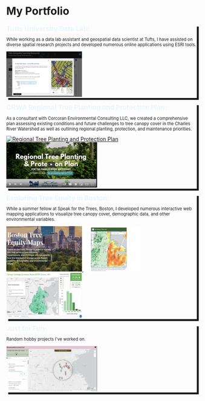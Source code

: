 # My Portfolio

<section style="box-shadow: 5px 5px;">
<b style="color:#E9F6FE;weight:600;font-size:125%">Tufts University Data Lab:</b>
<p style='font-size:80%'>While working as a data lab assistant and geospatial data scientist at Tufts, I have assisted on diverse spatial research projects and developed numerous online applications using ESRI tools.</p>
<a href="https://experience.arcgis.com/experience/3564c35584ef40bf9510f2cea3a18983/" target="_blank">
<img style="border-width=100%;" src="Screenshot 2024-11-11 165420.png" alt="Geospatial Learning Resources" width="200" height="120">
</a>
</section>
<section>
<p>

</p>
<p>

</p>
</section>

<section style="box-shadow: 5px 5px;">
<b style="color:#E9F6FE;weight:600;font-size:125%">CRWA Regional Tree Planting and Protection Plan:</b>
<p style='font-size:80%'>As a consultant with Corcoran Environmental Consulting LLC, we created a comprehensive plan assessing existing conditions and future challenges to tree canopy cover in the 
Charles River Watershed as well as outlining regional planting, protection, and maintenance priorities.</p>
<a href="https://storymaps.arcgis.com/stories/10fdd6beaffd4f949473a7a6dc70f745" target="_blank">
<img style="border-width=100%;" src="Screenshot 2024-11-11 155553.png" alt="Regional Tree Planting and Protection Plan" width="200" height="120">
</a>
<a href="https://www.youtube.com/watch?v=udjjKjAkaLo" target="_blank">
<img style="border-width=100%;" src="Screenshot 2024-11-11 163106.png" alt="Regional Tree Planting and Protection Plan Webinar" width="240" height="120">
</a>
</section>
<section>
<p>

</p>
<p>

</p>
</section>
<section style="box-shadow: 5px 5px;">
<b style="color:#E9F6FE;weight:600;font-size:125%">Exploring Tree Equity in Boston:</b>
<p style='font-size:80%'>While a summer fellow at Speak for the Trees, Boston, I developed numerous interactive web mapping applications to visualize tree canopy cover, demographic data, and other environmental variables.</p>
<a href="https://treeboston.org/tree-equity-maps/" target="_blank">
<img style="border-width=100%;" src="Screenshot 2024-11-11 164600.png" alt="Tree Equity Maps" width="200" height="120">
</a>
<a href="https://www.wgbh.org/news/local/2023-08-10/the-idea-of-tree-equity-is-taking-root" target="_blank">
<img style="border-width=100%;" src="Screenshot 2024-11-11 164924.png" alt="WGBH Article featuring my tool!" width="150" height="120">
</a>
<a href="https://treeboston.maps.arcgis.com/apps/dashboards/1e15bc2e1d27434db83321cd7edb5977" target="_blank">
<img style="border-width=100%;" src="Screenshot 2024-11-11 164425.png" alt="Tree Canopy Explorer" width="200" height="120">
</a>
</section>

<section>
<p>

</p>
<p>

</p>
</section>

<section style="box-shadow: 5px 5px;">
<b style="color:#E9F6FE;weight:600;font-size:125%">Just for Fun:</b>
<p style='font-size:80%'>Random hobby projects I've worked on.</p>
<a href="https://tuftsgis.maps.arcgis.com/apps/instant/nearby/index.html?appid=b975571dc4274d7a9f534a240b891bf9" target="_blank">
<img style="border-width=100%;" src="Screenshot 2024-11-11 190254.png" alt="MA Ice Cream Trail" width="240" height="120">
</a>
</section>
